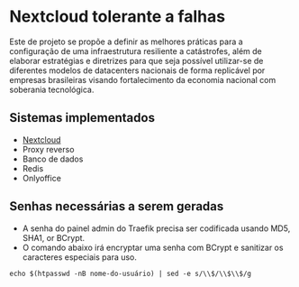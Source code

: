 # Nextcloud tolerante a falhas

Este de projeto se propõe a definir as melhores práticas para a configuração de uma infraestrutura resiliente a catástrofes, além de elaborar estratégias e diretrizes para que seja possível utilizar-se de diferentes modelos de datacenters nacionais de forma replicável por empresas brasileiras visando fortalecimento da economia nacional com soberania tecnológica.


## Sistemas implementados
- [Nextcloud](https://docs.nextcloud.com/)
- Proxy reverso
- Banco de dados
- Redis
- Onlyoffice
  

## Senhas necessárias a serem geradas
- A senha do painel admin do Traefik precisa ser codificada usando MD5, SHA1, or BCrypt.
- O comando abaixo irá encryptar uma senha com BCrypt e sanitizar os caracteres especiais para uso.
```
echo $(htpasswd -nB nome-do-usuário) | sed -e s/\\$/\\$\\$/g
```
